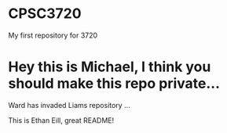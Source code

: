 # CPSC3720
My first repository for 3720
# Hey this is Michael, I think you should make this repo private... 

Ward has invaded Liams repository ...

This is Ethan Eill, great README!
